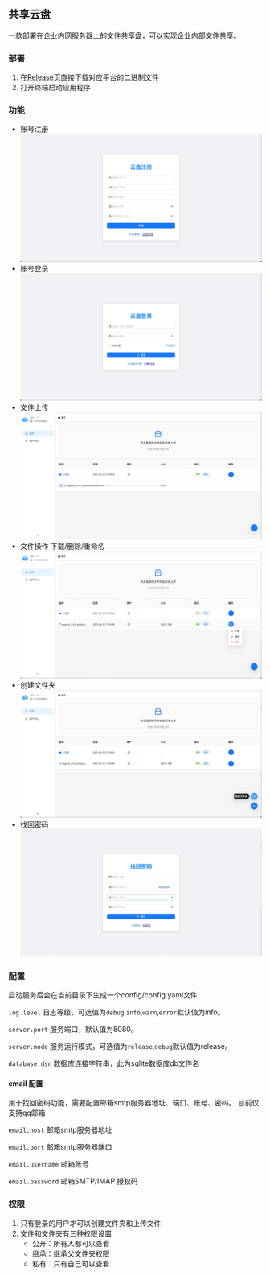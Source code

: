 ## 共享云盘

一款部署在企业内网服务器上的文件共享盘，可以实现企业内部文件共享。

### 部署
1. 在[Release](https://github.com/wesmile2020/cloud-drive/releases)页直接下载对应平台的二进制文件
2. 打开终端启动应用程序

### 功能
- 账号注册
![注册](images/register.png)
- 账号登录
![登录](images/login.png)
- 文件上传
![上传](images/upload.png)
- 文件操作
下载/删除/重命名
![下载/删除](images/download_delete.png)
- 创建文件夹
![创建文件夹](images/create_directory.png)
- 找回密码
![找回密码](images/retrieve_password.png)

### 配置
启动服务后会在当前目录下生成一个config/config.yaml文件

`log.level` 日志等级，可选值为`debug`,`info`,`warn`,`error`默认值为info。

`server.port` 服务端口，默认值为8080。

`server.mode` 服务运行模式，可选值为`release`,`debug`默认值为release。

`database.dsn` 数据库连接字符串，此为sqlite数据库db文件名

#### email 配置
用于找回密码功能，需要配置邮箱smtp服务器地址、端口、账号、密码。
目前仅支持qq邮箱

`email.host` 邮箱smtp服务器地址

`email.port` 邮箱smtp服务器端口

`email.username` 邮箱账号

`email.password` 邮箱SMTP/IMAP 授权码


### 权限
1. 只有登录的用户才可以创建文件夹和上传文件
2. 文件和文件夹有三种权限设置
    - 公开：所有人都可以查看
    - 继承：继承父文件夹权限
    - 私有：只有自己可以查看
